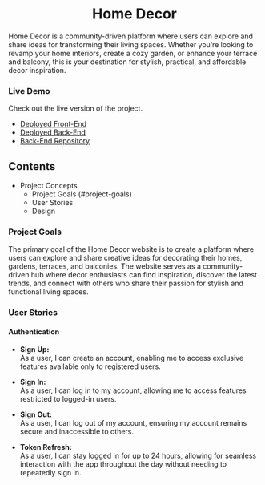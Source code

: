 <h1 align="center">Home Decor</h1>

<p>Home Decor is a community-driven platform where users can explore and share ideas for transforming their living spaces. Whether you’re looking to revamp your home interiors, create a cozy garden, or enhance your terrace and balcony, this is your destination for stylish, practical, and affordable decor inspiration.</p>

### Live Demo
Check out the live version of the project. 
 * [Deployed Front-End](https://home-fat-116ff084a3b1.herokuapp.com/)
 * [Deployed Back-End](https://fifth-project-b52d7d161462.herokuapp.com/)
 * [Back-End Repository](https://github.com/fh255/HomeDecor-API)

## Contents
 * Project Concepts
    - Project Goals (#project-goals)
    - User Stories
    - Design

### Project Goals
<p> The primary goal of the Home Decor website is to create a platform where users can explore and share creative ideas for decorating their homes, gardens, terraces, and balconies. The website serves as a community-driven hub where decor enthusiasts can find inspiration, discover the latest trends, and connect with others who share their passion for stylish and functional living spaces. </p>

### User Stories
#### Authentication
- **Sign Up:**  
  As a user, I can create an account, enabling me to access exclusive features available only to registered users.

- **Sign In:**  
  As a user, I can log in to my account, allowing me to access features restricted to logged-in users.

- **Sign Out:**  
  As a user, I can log out of my account, ensuring my account remains secure and inaccessible to others.

- **Token Refresh:**  
  As a user, I can stay logged in for up to 24 hours, allowing for seamless interaction with the app throughout the day without needing to repeatedly sign in.